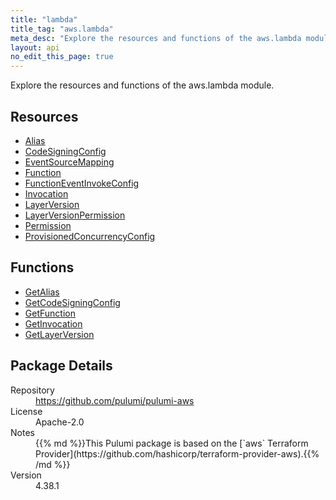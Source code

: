 ```yaml
---
title: "lambda"
title_tag: "aws.lambda"
meta_desc: "Explore the resources and functions of the aws.lambda module."
layout: api
no_edit_this_page: true
---
```


<!-- WARNING: this file was generated by Pulumi Docs Generator. -->
<!-- Do not edit by hand unless you're certain you know what you are doing! -->

Explore the resources and functions of the aws.lambda module.

<h2 id="resources">Resources</h2>
<ul class="api">
    <li><a href="alias" title="Alias"><span class="api-symbol api-symbol--resource"></span>Alias</a></li>
    <li><a href="codesigningconfig" title="CodeSigningConfig"><span class="api-symbol api-symbol--resource"></span>CodeSigningConfig</a></li>
    <li><a href="eventsourcemapping" title="EventSourceMapping"><span class="api-symbol api-symbol--resource"></span>EventSourceMapping</a></li>
    <li><a href="function" title="Function"><span class="api-symbol api-symbol--resource"></span>Function</a></li>
    <li><a href="functioneventinvokeconfig" title="FunctionEventInvokeConfig"><span class="api-symbol api-symbol--resource"></span>FunctionEventInvokeConfig</a></li>
    <li><a href="invocation" title="Invocation"><span class="api-symbol api-symbol--resource"></span>Invocation</a></li>
    <li><a href="layerversion" title="LayerVersion"><span class="api-symbol api-symbol--resource"></span>LayerVersion</a></li>
    <li><a href="layerversionpermission" title="LayerVersionPermission"><span class="api-symbol api-symbol--resource"></span>LayerVersionPermission</a></li>
    <li><a href="permission" title="Permission"><span class="api-symbol api-symbol--resource"></span>Permission</a></li>
    <li><a href="provisionedconcurrencyconfig" title="ProvisionedConcurrencyConfig"><span class="api-symbol api-symbol--resource"></span>ProvisionedConcurrencyConfig</a></li>
</ul>

<h2 id="functions">Functions</h2>
<ul class="api">
    <li><a href="getalias" title="GetAlias"><span class="api-symbol api-symbol--function"></span>GetAlias</a></li>
    <li><a href="getcodesigningconfig" title="GetCodeSigningConfig"><span class="api-symbol api-symbol--function"></span>GetCodeSigningConfig</a></li>
    <li><a href="getfunction" title="GetFunction"><span class="api-symbol api-symbol--function"></span>GetFunction</a></li>
    <li><a href="getinvocation" title="GetInvocation"><span class="api-symbol api-symbol--function"></span>GetInvocation</a></li>
    <li><a href="getlayerversion" title="GetLayerVersion"><span class="api-symbol api-symbol--function"></span>GetLayerVersion</a></li>
</ul>

<h2 id="package-details">Package Details</h2>
<dl class="package-details">
	<dt>Repository</dt>
	<dd><a href="https://github.com/pulumi/pulumi-aws">https://github.com/pulumi/pulumi-aws</a></dd>
	<dt>License</dt>
	<dd>Apache-2.0</dd>
	<dt>Notes</dt>
	<dd>{{% md %}}This Pulumi package is based on the [`aws` Terraform Provider](https://github.com/hashicorp/terraform-provider-aws).{{% /md %}}</dd>
	<dt>Version</dt>
	<dd>4.38.1</dd>
</dl>

